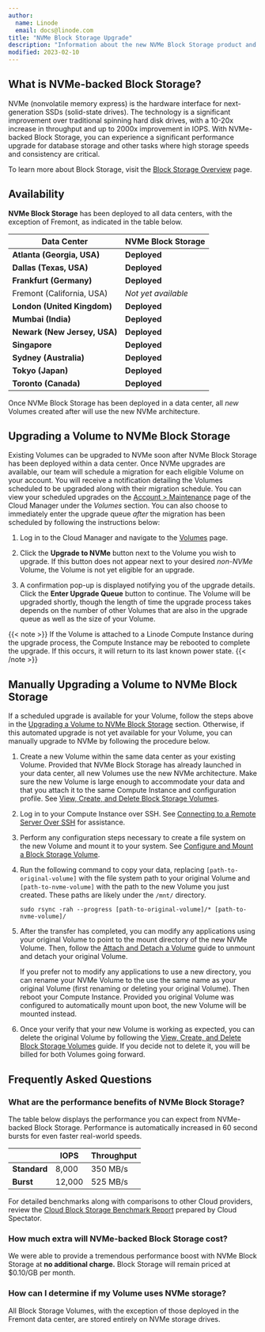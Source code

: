 ```yaml
---
author:
  name: Linode
  email: docs@linode.com
title: "NVMe Block Storage Upgrade"
description: "Information about the new NVMe Block Storage product and how to upgrade a Volume."
modified: 2023-02-10
---
```


## What is NVMe-backed Block Storage?

NVMe (nonvolatile memory express) is the hardware interface for next-generation SSDs (solid-state drives). The technology is a significant improvement over traditional spinning hard disk drives, with a 10-20x increase in throughput and up to 2000x improvement in IOPS. With NVMe-backed Block Storage, you can experience a significant performance upgrade for database storage and other tasks where high storage speeds and consistency are critical.

To learn more about Block Storage, visit the [Block Storage Overview](/docs/products/storage/block-storage/) page.

## Availability

**NVMe Block Storage** has been deployed to all data centers, with the exception of Fremont, as indicated in the table below.

| Data Center | NVMe Block Storage |
| -- | -- |
| **Atlanta (Georgia, USA)** | **Deployed** |
| **Dallas (Texas, USA)** | **Deployed** |
| **Frankfurt (Germany)** | **Deployed** |
| Fremont (California, USA) | *Not yet available* |
| **London (United Kingdom)** | **Deployed** |
| **Mumbai (India)** | **Deployed** |
| **Newark (New Jersey, USA)** | **Deployed** |
| **Singapore** | **Deployed** |
| **Sydney (Australia)** | **Deployed** |
| **Tokyo (Japan)** | **Deployed** |
| **Toronto (Canada)** | **Deployed** |

Once NVMe Block Storage has been deployed in a data center, all *new* Volumes created after will use the new NVMe architecture.

## Upgrading a Volume to NVMe Block Storage

Existing Volumes can be upgraded to NVMe soon after NVMe Block Storage has been deployed within a data center. Once NVMe upgrades are available, our team will schedule a migration for each eligible Volume on your account. You will receive a notification detailing the Volumes scheduled to be upgraded along with their migration schedule. You can view your scheduled upgrades on the [Account > Maintenance](https://cloud.linode.com/account/maintenance/) page of the Cloud Manager under the *Volumes* section. You can also choose to immediately enter the upgrade queue *after* the migration has been scheduled by following the instructions below:

1.  Log in to the Cloud Manager and navigate to the [Volumes](https://cloud.linode.com/volumes) page.

1.  Click the **Upgrade to NVMe** button next to the Volume you wish to upgrade. If this button does not appear next to your desired *non-NVMe* Volume, the Volume is not yet eligible for an upgrade.

1.  A confirmation pop-up is displayed notifying you of the upgrade details. Click the **Enter Upgrade Queue** button to continue. The Volume will be upgraded shortly, though the length of time the upgrade process takes depends on the number of other Volumes that are also in the upgrade queue as well as the size of your Volume.

{{< note >}}
If the Volume is attached to a Linode Compute Instance during the upgrade process, the Compute Instance may be rebooted to complete the upgrade. If this occurs, it will return to its last known power state.
{{< /note >}}

## Manually Upgrading a Volume to NVMe Block Storage

If a scheduled upgrade is available for your Volume, follow the steps above in the [Upgrading a Volume to NVMe Block Storage](#upgrading-a-volume-to-nvme-block-storage) section. Otherwise, if this automated upgrade is not yet available for your Volume, you can manually upgrade to NVMe by following the procedure below.

1.  Create a new Volume within the same data center as your existing Volume. Provided that NVMe Block Storage has already launched in your data center, all new Volumes use the new NVMe architecture. Make sure the new Volume is large enough to accommodate your data and that you attach it to the same Compute Instance and configuration profile. See [View, Create, and Delete Block Storage Volumes](/docs/products/storage/block-storage/guides/manage-volumes/).

1.  Log in to your Compute Instance over SSH. See [Connecting to a Remote Server Over SSH](/docs/guides/connect-to-server-over-ssh/) for assistance.

1.  Perform any configuration steps necessary to create a file system on the new Volume and mount it to your system. See [Configure and Mount a Block Storage Volume](/docs/products/storage/block-storage/guides/configure-volume/).

1.  Run the following command to copy your data, replacing `[path-to-original-volume]` with the file system path to your original Volume and `[path-to-nvme-volume]` with the path to the new Volume you just created. These paths are likely under the `/mnt/` directory.

        sudo rsync -rah --progress [path-to-original-volume]/* [path-to-nvme-volume]/

1.  After the transfer has completed, you can modify any applications using your original Volume to point to the mount directory of the new NVMe Volume. Then, follow the [Attach and Detach a Volume](/docs/products/storage/block-storage/guides/attach-and-detach/#detach-a-volume) guide to unmount and detach your original Volume.

    If you prefer not to modify any applications to use a new directory, you can rename your NVMe Volume to the use the same name as your original Volume (first renaming or deleting your original Volume). Then reboot your Compute Instance. Provided you original Volume was configured to automatically mount upon boot, the new Volume will be mounted instead.

1.  Once your verify that your new Volume is working as expected, you can delete the original Volume by following the [View, Create, and Delete Block Storage Volumes](/docs/products/storage/block-storage/guides/manage-volumes/) guide. If you decide not to delete it, you will be billed for both Volumes going forward.

## Frequently Asked Questions

### What are the performance benefits of NVMe Block Storage?

The table below displays the performance you can expect from NVMe-backed Block Storage. Performance is automatically increased in 60 second bursts for even faster real-world speeds.

| | IOPS | Throughput |
| -- | -- | -- |
| **Standard** | 8,000 | 350 MB/s |
| **Burst** | 12,000 | 525 MB/s |

For detailed benchmarks along with comparisons to other Cloud providers, review the [Cloud Block Storage Benchmark Report](https://www.linode.com/content/cloud-block-storage-benchmarks/) prepared by Cloud Spectator.

### How much extra will NVMe-backed Block Storage cost?

We were able to provide a tremendous performance boost with NVMe Block Storage at **no additional charge.** Block Storage will remain priced at $0.10/GB per month.

### How can I determine if my Volume uses NVMe storage?

All Block Storage Volumes, with the exception of those deployed in the Fremont data center, are stored entirely on NVMe storage drives.